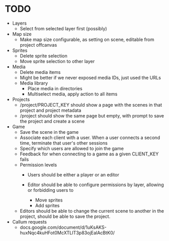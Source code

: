 # TODO

* Layers
    * Select from selected layer first (possibly)
* Map size
    * Make map size configurable, as setting on scene, editable from project
        offcanvas
* Sprites
    * Delete sprite selection
    * Move sprite selection to other layer
* Media
    * Delete media items
    * Might be better if we never exposed media IDs, just used the URLs
    * Media library
        * Place media in directories
        * Multiselect media, apply action to all items
* Projects
    * /project/PROJECT_KEY should show a page with the scenes in that project
        and project metadata
    * /project should show the same page but empty, with prompt to save the
        project and create a scene
* Game
    * Save the scene in the game
    * Associate each client with a user. When a user connects a second time,
        terminate that user's other sessions
    * Specify which users are allowed to join the game
    * Feedback for when connecting to a game as a given CLIENT_KEY fails
    * Permission levels
        * Users should be either a player or an editor
        * Editor should be able to configure permissions by layer, allowing or
            forbidding users to
            
            * Move sprites
            * Add sprites
    * Editors should be able to change the current scene to another in the
        project, should be able to save the project. 
* Callum requests
    * docs.google.com/document/d/1uKsAKS-huxNqc4kuHFot0McXTLlT3p83ojEalAcBtK0/
